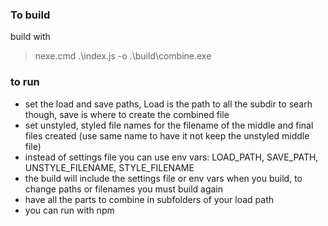 ### To build

build with

> nexe.cmd .\index.js -o .\build\combine.exe

### to run

- set the load and save paths, Load is the path to all the subdir to searh though, save is where to create the combined file
- set unstyled, styled file names for the filename of the middle and final files created (use same name to have it not keep the unstyled middle file)
- instead of settings file you can use env vars: LOAD_PATH, SAVE_PATH, UNSTYLE_FILENAME, STYLE_FILENAME
- the build will include the settings file or env vars when you build, to change paths or filenames you must build again
- have all the parts to combine in subfolders of your load path
- you can run with npm 


